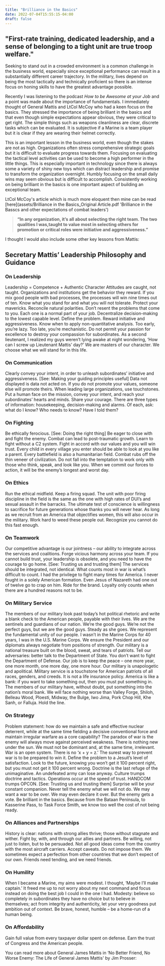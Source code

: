 ```yaml
---
title: "Brilliance in the Basics"
date: 2022-07-04T15:55:15-04:00
draft: false
---
```


## "First-rate training, dedicated leadership, and a sense of belonging to a tight unit are true troop welfare."

Seeking to stand out in a crowded environment is a common challenge in the business world, especially since exceptional performance can result in a substantially different career trajectory. In the military, lives depend on being the most tactically and technically proficient so there is an intense focus on honing skills to have the greatest advantage possible.

Recently I was listening to the podcast _How to be Awesome at your Job_ and a point was made about the importance of fundamentals. I immediately thought of General Mattis and LtCol McCoy who had a keen focus on the basics. They stressed the importance of being brilliant in the basics and that even though simple expectations appear obvious, they were critical to get right. The simple things such as weapons cleanliness are clear, discrete tasks which can be evaluated. It is subjective if a Marine is a team player but it is clear if they are wearing their helmet correctly.

This is an important lesson in the business world, even though the stakes are not as high. Organizations often stress comprehensive strategic goals but it is difficult to evaluate progress towards them. Focusing on evaluating the tactical level activities can be used to become a high performer in the little things. This is especially important in technology since there is always some a variety of shiny new toys which can distract leadership and promise to transform the organization overnight. Humbly focusing on the small daily wins may seem obvious but is difficult to accomplish. Consistently working on being brilliant in the basics is one important aspect of building an exceptional team.

LtCol McCoy's article which is much more eloquent then mine can be read [here](assets/Brilliance in the Basics_Original Article.pdf 'Brilliance in the Basscs and other expectations of combat leaders')

> **“In any organization, it’s all about selecting the right team. The two qualities I was,taught to value most in selecting others for promotion or critical roles were initiative and aggressiveness.”**

I thought I would also include some other key lessons from Mattis:

## Secretary Mattis’ Leadership Philosophy and Guidance

### On Leadership
Leadership = Competence + Authentic Character
Attitudes are caught, not taught.
Organizations and institutions get the behavior they reward.
If you mix good people with bad processes, the processes will win nine times out of ten.
Know what you stand for and what you will not tolerate.
Protect your mavericks.
Reconcile natural polarities.
Don’t resent the problems that come to you. Each one is a normal part of your job.
Decentralize decision-making to the lowest capable level.
Define the problem.
Reward initiative and aggressiveness.
Know when to apply non-quantitative analysis. Too early, you’re lazy. Too late, you’re mechanistic.
Do not permit your passion for excellence to destroy your compassion for subordinates.
As a second lieutenant, I realized my guys weren’t lying awake at night wondering, ‘How can I screw up Lieutenant Mattis’ day?’
We are masters of our character. We choose what we will stand for in this life.
### On Communication
Clearly convey your intent, in order to unleash subordinates’ initiative and aggressiveness. [See: Making your guiding principles useful]
Data not displayed is data not acted on.
If you do not promote your values, someone else will promote theirs.
When leading large organizations, use touchstones. Put a human face on the mission, convey your intent, and reach your subordinates’ hearts and minds.
Share your courage.
There are three types of information: housekeeping, decision-making and alarms. Of each, ask: what do I know? Who needs to know? Have I told them?

### On Fighting
Be ethically ferocious. [See: Doing the right thing]
Be eager to close with and fight the enemy.
Combat can lead to post-traumatic growth.
Learn to fight without a C2 system.
Fight in accord with our values and you will win trust. Every child in every village you enter should be able to look at you like a parent.
Every battlefield is also a humanitarian field.
Combat rubs off the thin veneer of civilization. Do not fall into the temptation to work only with those who think, speak, and look like you.
When we commit our forces to action, it will be the enemy’s longest and worst day.

### On Ethics
Run the ethical midfield.
Keep a firing squad.
The unit with poor firing discipline in the field is the same as the one with high rates of DUI’s and sexual assault in the barracks.
The ultimate test of conscience is willingness to sacrifice for future generations whose thanks you will never hear.
As long as we recruit from an America that objectifies women, this will also occur in the military. Work hard to weed these people out. Recognize you cannot do this fast enough.

### On Teamwork
Our competitive advantage is our jointness – our ability to integrate across the services and coalitions.
Forge vicious harmony across your team.
If you cannot build trust, your leadership is obsolete, and you need to have the courage to go home. [See: Trusting us and trusting them]
The services should be integrated, not identical.
What counts most in war is what’s difficult to count.
I had the privilege to fight many times for America. I never fought in a solely American formation.
Even Jesus of Nazareth had one out of twelve go to crap on him.
Ride for the brand.
Loyalty only counts when there are a hundred reasons not to be.

### On Military Service
The members of our military look past today’s hot political rhetoric and write a blank check to the American people, payable with their lives.
We are the sentinels and guardians of our nation.
We’re the good guys. We’re not the perfect guys, but we are the good guys.
Steady as she goes.
We represent the fundamental unity of our people.
I wasn’t in the Marine Corps for 40 years, I was in the U.S. Marine Corps.
We ensure the President and our diplomats always negotiate from positions of strength.
Our military is a national treasure built on the blood, sweat, and tears of patriots.
Tell our adversaries: better talk to the Department of State. You don’t want to fight the Department of Defense.
Our job is to keep the peace – one more year, one more month, one more day, one more hour.
Our military is unapologetic and apolitical.
Military service is a touchstone for American patriots of all races, genders, and creeds. It is not a life insurance policy.
America is like a bank: if you want to take something out, then you must put something in. The members of our military have, without doubt, put something into the nation’s moral bank.
We will face nothing worse than Valley Forge, Shiloh, Belleau Wood, Ploesti, Midway, the Bulge, Iwo Jima, Pork Chop Hill, Khe Sanh, or Falluja.
Hold the line.

### On Strategy
Problem statement: how do we maintain a safe and effective nuclear deterrent, while at the same time fielding a decisive conventional force and maintain irregular warfare as a core capability?
The paradox of war is the enemy will always move against perceived weakness.
There is nothing new under the sun.
We must not be dominant and, at the same time, irrelevant.
War is an open system. There is no ‘x + y = z.’
The surest way to prevent war is to be prepared to win it.
Define the problem to a Jesuit’s level of satisfaction.
Look to the future, knowing you won’t get it 100 percent right, but you must not get it 100 percent wrong.
Doctrine is the last refuge of the unimaginative.
An undefeated army can lose anyway.
Culture trumps doctrine and tactics.
Operations occur at the speed of trust. HANDCOM trumps OPCON. [See: Trusting us and trusting them]
Surprise will be your constant companion.
Never tell the enemy what we will not do.
We may want a war to be over. We may even declare it over. But the enemy gets a vote.
Be brilliant in the basics. Because from the Bataan Peninsula, to Kasserine Pass, to Task Force Smith, we know too well the cost of not being ready.

### On Alliances and Partnerships
History is clear: nations with strong allies thrive; those without stagnate and wither.
Fight by, with, and through our allies and partners.
Be willing, not just to listen, but to be persuaded.
Not all good ideas come from the country with the most aircraft carriers.
Accept caveats. Do not impose them. We sometimes expect a perfection from other countries that we don’t expect of our own.
Friends need tending, and we need friends.

### On Humility
When I became a Marine, my aims were modest. I thought, ‘Maybe I’ll make captain.’ It freed me up to not worry about my next command and focus instead on doing the best job I could in the one I had.
Modesty: believe so completely in subordinates they have no choice but to believe in themselves; act from integrity and authenticity, let your very goodness put ambition out of context. Be brave, honest, humble – be a home-run of a human being.

### On Affordability
Gain full value from every taxpayer dollar spent on defense. Earn the trust of Congress and the American people.

You can read more about General James Mattis in ‘No Better Friend, No Worse Enemy: The Life of General James Mattis' by Jim Prosser:
